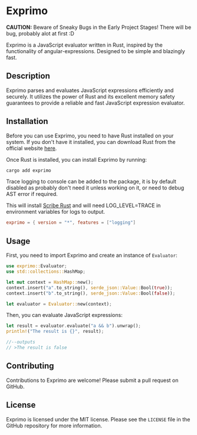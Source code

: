# Exprimo

**CAUTION:** Beware of Sneaky Bugs in the Early Project Stages!
There will be bug, probably alot at first :D

Exprimo is a JavaScript evaluator written in Rust, inspired by the functionality of 
angular-expressions. Designed to be simple and blazingly fast.

## Description

Exprimo parses and evaluates JavaScript expressions efficiently and securely. 
It utilizes the power of Rust and its excellent memory safety guarantees to provide a reliable
and fast JavaScript expression evaluator.

## Installation

Before you can use Exprimo, you need to have Rust installed on your system. 
If you don't have it installed, you can download Rust from the official website 
[here](https://www.rust-lang.org/tools/install).

Once Rust is installed, you can install Exprimo by running:

```bash
cargo add exprimo
```

Trace logging to console can be added to the package, it is by default disabled as probably 
don't need it unless working on it, or need to debug AST error if required.

This will install [Scribe Rust](https://github.com/josh-tracey/scribe-rust) and will need LOG_LEVEL=TRACE in environment variables for logs to output.

```toml
exprimo = { version = "*", features = ["logging"]
```

## Usage

First, you need to import Exprimo and create an instance of `Evaluator`:

```rust
use exprimo::Evaluator;
use std::collections::HashMap;

let mut context = HashMap::new();
context.insert("a".to_string(), serde_json::Value::Bool(true));        
context.insert("b".to_string(), serde_json::Value::Bool(false));

let evaluator = Evaluator::new(context);
```

Then, you can evaluate JavaScript expressions:

```rust
let result = evaluator.evaluate("a && b").unwrap();
println!("The result is {}", result);

//--outputs
// >The result is false
```

## Contributing

Contributions to Exprimo are welcome! Please submit a pull request on GitHub.

## License

Exprimo is licensed under the MIT license. Please see the `LICENSE` file in the GitHub 
repository for more information.
